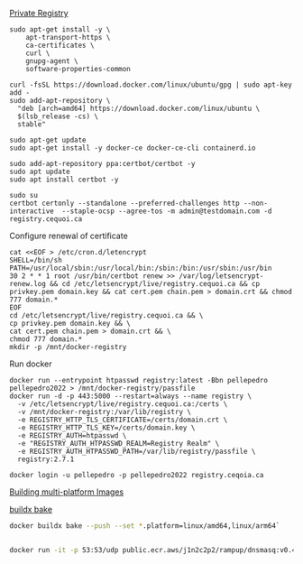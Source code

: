 [Private Registry](https://iceburn.medium.com/docker-private-registry-lets-encrypt-on-ubuntu-18-04-b310f79d116e)

```
sudo apt-get install -y \
    apt-transport-https \
    ca-certificates \
    curl \
    gnupg-agent \
    software-properties-common
    
curl -fsSL https://download.docker.com/linux/ubuntu/gpg | sudo apt-key add -
sudo add-apt-repository \
  "deb [arch=amd64] https://download.docker.com/linux/ubuntu \
  $(lsb_release -cs) \
  stable"

sudo apt-get update
sudo apt-get install -y docker-ce docker-ce-cli containerd.io
```

```
sudo add-apt-repository ppa:certbot/certbot -y
sudo apt update
sudo apt install certbot -y
```

```
sudo su
certbot certonly --standalone --preferred-challenges http --non-interactive  --staple-ocsp --agree-tos -m admin@testdomain.com -d registry.cequoi.ca
```
Configure renewal of certificate
```
cat <<EOF > /etc/cron.d/letencrypt
SHELL=/bin/sh
PATH=/usr/local/sbin:/usr/local/bin:/sbin:/bin:/usr/sbin:/usr/bin
30 2 * * 1 root /usr/bin/certbot renew >> /var/log/letsencrypt-renew.log && cd /etc/letsencrypt/live/registry.cequoi.ca && cp privkey.pem domain.key && cat cert.pem chain.pem > domain.crt && chmod 777 domain.*
EOF
cd /etc/letsencrypt/live/registry.cequoi.ca && \
cp privkey.pem domain.key && \
cat cert.pem chain.pem > domain.crt && \
chmod 777 domain.*
mkdir -p /mnt/docker-registry
```
Run docker
```
docker run --entrypoint htpasswd registry:latest -Bbn pellepedro pellepedro2022 > /mnt/docker-registry/passfile
docker run -d -p 443:5000 --restart=always --name registry \
  -v /etc/letsencrypt/live/registry.cequoi.ca:/certs \
  -v /mnt/docker-registry:/var/lib/registry \
  -e REGISTRY_HTTP_TLS_CERTIFICATE=/certs/domain.crt \
  -e REGISTRY_HTTP_TLS_KEY=/certs/domain.key \
  -e REGISTRY_AUTH=htpasswd \
  -e "REGISTRY_AUTH_HTPASSWD_REALM=Registry Realm" \
  -e REGISTRY_AUTH_HTPASSWD_PATH=/var/lib/registry/passfile \
  registry:2.7.1
```

```
docker login -u pellepedro -p pellepedro2022 registry.ceqoia.ca
```


[Building multi-platform Images](https://github.com/docker/buildx#building-multi-platform-images)


[buildx bake](https://github.com/docker/buildx#buildx-bake-options-target)

```sh
docker buildx bake --push --set *.platform=linux/amd64,linux/arm64`


docker run -it -p 53:53/udp public.ecr.aws/j1n2c2p2/rampup/dnsmasq:v0.4.0 dnsmasq --no-resolv --keep-in-foreground --no-hosts --listen-address=0.0.0.0 --bind-interfaces --address=/skyramp.test/127.0.0.1


```
